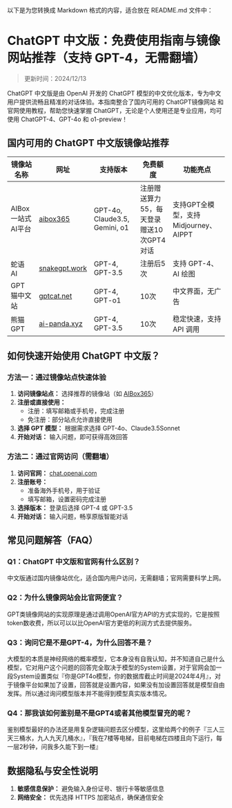 以下是为您转换成 Markdown 格式的内容，适合放在 README.md 文件中：

# ChatGPT 中文版：免费使用指南与镜像网站推荐（支持 GPT-4，无需翻墙）

> 更新时间：2024/12/13

ChatGPT 中文版是由 OpenAI 开发的 ChatGPT 模型的中文优化版本，专为中文用户提供流畅且精准的对话体验。本指南整合了国内可用的 ChatGPT镜像网站 和官网使用教程，帮助您快速掌握 ChatGPT，无论是个人使用还是专业应用，均可使用 ChatGPT-4、GPT-4o 和 o1-preview！

## 国内可用的 ChatGPT 中文版镜像站推荐

| 镜像站名称 | 网址 | 支持版本 | 免费额度 | 功能亮点 |
|------------|------|----------|-----------|-----------|
| AIBox 一站式AI平台 | [aibox365](https://chat.aibox365.cn) | GPT-4o, Claude3.5, Gemini, o1 | 注册赠送算力55，每天登录赠送10次GPT4对话 | 支持GPT全模型，支持Midjourney、AIPPT |
| 蛇语 AI | [snakegpt.work](https://snakegpt.work) | GPT-4, GPT-3.5 | 注册后5次 | 支持 GPT-4、AI 绘图 |
| GPT 猫中文站 | [gptcat.net](https://gptcat.net) | GPT-4, GPT-o1 | 10次 | 中文界面，无广告 |
| 熊猫 GPT | [ai-panda.xyz](https://ai-panda.xyz/login?invite_code=34137c47) | GPT-4, GPT-3.5 | 10次 | 稳定快速，支持 API 调用 |

## 如何快速开始使用 ChatGPT 中文版？

### 方法一：通过镜像站点快速体验

1. **访问镜像站点：** 选择推荐的镜像站（如 [AIBox365](https://chat.aibox365.cn)）
2. **注册或直接使用：**
   - 注册：填写邮箱或手机号，完成注册
   - 免注册：部分站点允许直接使用
3. **选择 GPT 模型：** 根据需求选择 GPT-4o、Claude3.5Sonnet
4. **开始对话：** 输入问题，即可获得高效回答

### 方法二：通过官网访问（需翻墙）

1. **访问官网：** [chat.openai.com](https://chat.openai.com)
2. **注册账号：**
   - 准备海外手机号，用于验证
   - 填写邮箱，设置密码完成注册
3. **选择版本：** 登录后选择 GPT-4 或 GPT-3.5
4. **开始对话：** 输入问题，畅享原版智能对话

## 常见问题解答（FAQ）

### Q1：ChatGPT 中文版和官网有什么区别？
中文版通过国内镜像站优化，适合国内用户访问，无需翻墙；官网需要科学上网。

### Q2：为什么镜像网站会比官网便宜？
GPT类镜像网站的实现原理是通过调用OpenAI官方API的方式实现的，它是按照token数收费，所以可以以比OpenAI官方更低的利润方式去提供服务。

### Q3：询问它是不是GPT-4，为什么回答不是？
大模型的本质是神经网络的概率模型，它本身没有自我认知，并不知道自己是什么模型，它对用户这个问题的回答完全取决于模型的System设置，对于官网会加一段System设置类似『你是GPT4o模型，你的数据库截止时间是2024年4月』，对于镜像平台如果加了设置，回答就是设置内容，如果没有加设置回答就是模型自由发挥。所以通过询问模型版本并不能得到模型真实版本情况。

### Q4：那我该如何鉴别是不是GPT4或者其他模型冒充的呢？
鉴别模型最好的办法还是用复杂逻辑问题去区分模型，这里给两个的例子『三人三天三桶水，九人九天几桶水』，『我在7楼等电梯，目前电梯在四楼且向下运行，每一层2秒钟，问我多久能下到一楼』

## 数据隐私与安全性说明

1. **敏感信息保护：** 避免输入身份证号、银行卡等敏感信息
2. **网络安全：** 优先选择 HTTPS 加密站点，确保通信安全
